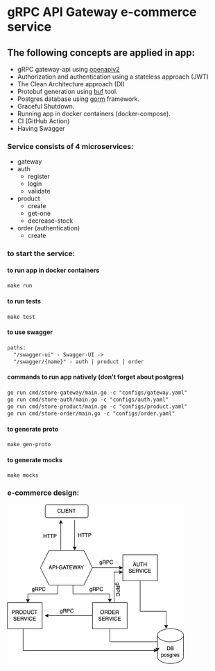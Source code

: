# gRPC API Gateway e-commerce service

## The following concepts are applied in app:
- gRPC gateway-api using <a href="https://github.com/grpc-ecosystem/grpc-gateway/tree/master/protoc-gen-openapiv2">openapiv2</a> 
- Authorization and authentication using a stateless approach (JWT)
- The Clean Architecture approach (DI)
- Protobuf generation using <a href="https://buf.build/">buf</a> tool.
- Postgres database using <a href="https://gorm.io">gorm</a> framework.
- Graceful Shutdown.
- Running app in docker containers (docker-compose).
- CI (GitHub Action)
- Having Swagger 

### Service consists of 4 microservices:
- gateway
- auth
  - register
  - login
  - validate
- product
  - create
  - get-one
  - decrease-stock
- order (authentication)
  - create 

### to start the service:

#### to run app in docker containers
```
make run
```

#### to run tests
```
make test
```

#### to use swagger
```
paths:
  "/swagger-ui" - Swagger-UI -> 
  "/swagger/{name}" - auth | product | order 
```


#### commands to run app natively (don't forget about postgres)
```
go run cmd/store-gateway/main.go -c "configs/gateway.yaml"
go run cmd/store-auth/main.go -c "configs/auth.yaml"
go run cmd/store-product/main.go -c "configs/product.yaml"
go run cmd/store-order/main.go -c "configs/order.yaml"
```

#### to generate proto
```
make gen-proto
```

#### to generate mocks
```
make mocks
```

### e-commerce design:
![](ecommerce.drawio.png)